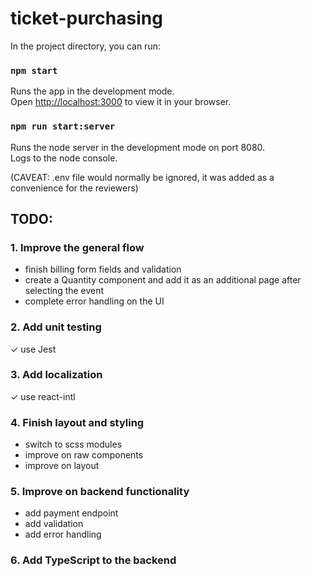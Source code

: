 # ticket-purchasing

In the project directory, you can run:

### `npm start`

Runs the app in the development mode.\
Open [http://localhost:3000](http://localhost:3000) to view it in your browser.

### `npm run start:server`

Runs the node server in the development mode on port 8080.\
Logs to the node console.

(CAVEAT: .env file would normally be ignored, it was added as a convenience for the reviewers)

## TODO:

### 1. Improve the general flow

- finish billing form fields and validation
- create a Quantity component and add it as an additional page after selecting the event
- complete error handling on the UI

### 2. Add unit testing

✓ use Jest

### 3. Add localization

✓ use react-intl

### 4. Finish layout and styling

- switch to scss modules
- improve on raw components
- improve on layout

### 5. Improve on backend functionality

- add payment endpoint
- add validation
- add error handling

### 6. Add TypeScript to the backend
